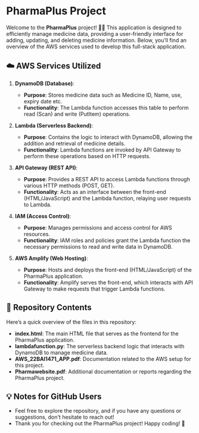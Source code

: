 # PharmaPlus Project

Welcome to the **PharmaPlus** project! 🌿💊 This application is designed to efficiently manage medicine data, providing a user-friendly interface for adding, updating, and deleting medicine information. Below, you’ll find an overview of the AWS services used to develop this full-stack application.

## ☁️ AWS Services Utilized

1. **DynamoDB (Database)**:
   - **Purpose**: Stores medicine data such as Medicine ID, Name, use, expiry date etc.
   - **Functionality**: The Lambda function accesses this table to perform read (Scan) and write (PutItem) operations.

2. **Lambda (Serverless Backend)**:
   - **Purpose**: Contains the logic to interact with DynamoDB, allowing the addition and retrieval of medicine details.
   - **Functionality**: Lambda functions are invoked by API Gateway to perform these operations based on HTTP requests.

3. **API Gateway (REST API)**:
   - **Purpose**: Provides a REST API to access Lambda functions through various HTTP methods (POST, GET).
   - **Functionality**: Acts as an interface between the front-end (HTML/JavaScript) and the Lambda function, relaying user requests to Lambda.

4. **IAM (Access Control)**:
   - **Purpose**: Manages permissions and access control for AWS resources.
   - **Functionality**: IAM roles and policies grant the Lambda function the necessary permissions to read and write data in DynamoDB.

5. **AWS Amplify (Web Hosting)**:
   - **Purpose**: Hosts and deploys the front-end (HTML/JavaScript) of the PharmaPlus application.
   - **Functionality**: Amplify serves the front-end, which interacts with API Gateway to make requests that trigger Lambda functions.

## 📂 Repository Contents

Here’s a quick overview of the files in this repository:

- **index.html**: The main HTML file that serves as the frontend for the PharmaPlus application.
- **lambdafunction.py**: The serverless backend logic that interacts with DynamoDB to manage medicine data.
- **AWS_22BAI1471_APP.pdf**: Documentation related to the AWS setup for this project.
- **Pharmawebsite.pdf**: Additional documentation or reports regarding the PharmaPlus project.


## 💡 Notes for GitHub Users

- Feel free to explore the repository, and if you have any questions or suggestions, don't hesitate to reach out!
- Thank you for checking out the PharmaPlus project! Happy coding! 🚀
